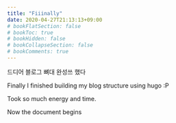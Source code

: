 ```yaml
---
title: "Fiiinally"
date: 2020-04-27T21:13:13+09:00
# bookFlatSection: false
# bookToc: true
# bookHidden: false
# bookCollapseSection: false
# bookComments: true
---
```








드디어 블로그 뼈대 완성쓰 했다

Finally I finished building my blog structure using hugo :P

Took so much energy and time.

Now the document begins

